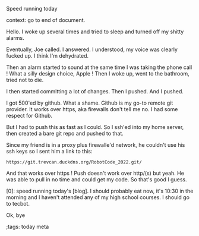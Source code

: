 Speed running today

context: go to end of document.

Hello. I woke up several times and tried to sleep and turned off my shitty alarms.

Eventually, Joe called. I answered. I understood, my voice was clearly fucked up.
I think I'm dehydrated. 

Then an alarm started to sound at the same time I was taking the phone call !
What a silly design choice, Apple ! Then I woke up,
went to the bathroom, tried not to die.

I then started committing a lot of changes. Then I pushed. And I pushed.

I got 500'ed by github. What a shame. Github is my go-to remote git provider.
It works over https, aka firewalls don't tell me no. I had some respect for Github.

But I had to push this as fast as I could. So I ssh'ed into my home server,
then created a bare git repo and pushed to that.

Since my friend is in a proxy plus firewalle'd network, he couldn't use his ssh keys
so I sent him a link to this: 

```
https://git.trevcan.duckdns.org/RobotCode_2022.git/
```

And that works over https ! Push doesn't work over http/(s) but yeah. He was
able to pull in no time and could get my code. So that's good I guess.

[0]:  speed running today's [blog]. I should probably eat now, it's 10:30 in the
morning and I haven't attended any of my high school courses. I should go to
tecbot.

Ok, bye


;tags: today meta
